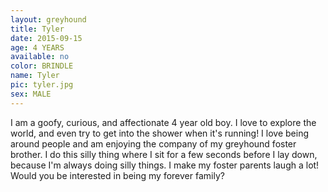 ```yaml
---
layout: greyhound
title: Tyler
date: 2015-09-15
age: 4 YEARS
available: no
color: BRINDLE
name: Tyler
pic: tyler.jpg
sex: MALE
---
```


I am a goofy, curious, and affectionate 4 year old boy. I love to explore the world, and even
try to get into the shower when it's running! I love being around people and am enjoying the
company of my greyhound foster brother. I do this silly thing where I sit for a few seconds
before I lay down, because I'm always doing silly things. I make my foster parents laugh a lot!
Would you be interested in being my forever family?
